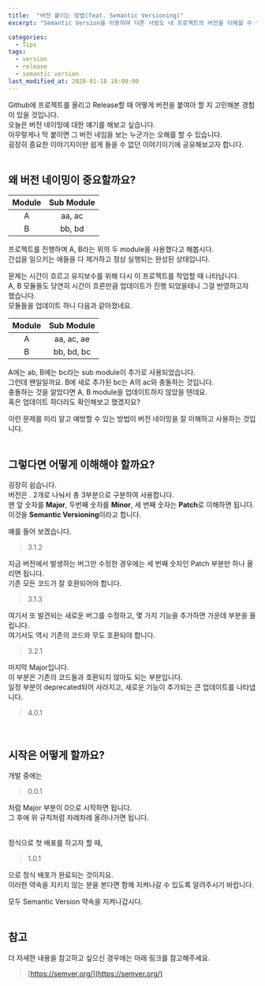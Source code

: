 ```yaml
---
title:  "버전 붙이는 방법(feat. Semantic Versioning)"
excerpt: "Semantic Version을 이용하여 다른 사람도 내 프로젝트의 버전을 이해할 수 있게 하기"

categories:
  - Tips
tags:
  - version
  - release
  - semantic version
last_modified_at: 2020-01-18 18:00:00
---
```

Github에 프로젝트를 올리고 Release할 때 어떻게 버전을 붙여아 할 지 고민해본 경험이 있을 것입니다.  
오늘은 버전 네이밍에 대한 얘기를 해보고 싶습니다.  
아무렇게나 막 붙이면 그 버전 네임을 보는 누군가는 오해를 할 수 있습니다.  
굉장히 중요한 이야기지이만 쉽게 들을 수 없던 이야기이기에 공유해보고자 합니다.  
<br>

## 왜 버전 네이밍이 중요할까요?  

Module | Sub Module
:---: | :---:
A | aa, ac
B | bb, bd

프로젝트를 진행하며 A, B라는 위의 두 module을 사용했다고 해봅시다.  
간섭을 일으키는 애들을 다 제거하고 정상 실행되는 완성된 상태입니다.  

문제는 시간이 흐르고 유지보수를 위해 다시 이 프로젝트를 작업할 때 나타납니다.  
A, B 모듈들도 당연히 시간이 흐른만큼 업데이트가 진행 되었을테니 그걸 반영하고자 했습니다.  
모듈들을 업데이트 하니 다음과 같아졌네요.  

Module | Sub Module
:---: | :---:
A | aa, ac, ae
B | bb, bd, bc

A에는 ab, B에는 bc라는 sub module이 추가로 사용되었습니다.  
그런데 왠일일까요. B에 새로 추가된 bc는 A의 ac와 충돌하는 것입니다.  
충돌하는 것을 알았다면 A, B module을 업데이트하지 않았을 텐데요.  
혹은 업데이트 하더라도 확인해보고 했겠지요?  

이런 문제를 미리 알고 예방할 수 있는 방법이 버전 네이밍을 잘 이해하고 사용하는 것입니다.  
<br>

## 그렇다면 어떻게 이해해야 할까요?
굉장히 쉽습니다.  
버전은 . 2개로 나눠서 총 3부분으로 구분하여 사용합니다.  
맨 앞 숫자를 **Major**, 두번째 숫자를 **Minor**, 세 번째 숫자는 **Patch**로 이해하면 됩니다.  
이것을 **Semantic Versioning**이라고 합니다.  

예를 들어 보겠습니다.
> 3.1.2

지금 버전에서 발생하는 버그만 수정한 경우에는 세 번째 숫자인 Patch 부분만 하나 올리면 됩니다.  
기존 모든 코드가 잘 호환되어야 합니다.  
> 3.1.3

여기서 또 발견되는 새로운 버그를 수정하고, 몇 가지 기능을 추가하면 가운데 부분을 올립니다.  
여기서도 역시 기존의 코드와 무도 호환되야 합니다.  
> 3.2.1

마지막 Major입니다.  
이 부분은 기존의 코드들과 호환되지 않아도 되는 부분입니다.  
일정 부분이 deprecated되어 사라지고, 새로운 기능이 추가되는 큰 업데이트를 나타냅니다.  
> 4.0.1

<br>

## 시작은 어떻게 할까요?
개발 중에는 
> 0.0.1  

처럼 Major 부분이 0으로 시작하면 됩니다.  
그 후에 위 규칙처럼 차례차례 올려나가면 됩니다.  
<br>

정식으로 첫 배포를 하고자 할 때,
> 1.0.1

으로 정식 배포가 완료되는 것이지요.  
이러한 약속을 지키지 않는 분을 본다면 함께 지켜나갈 수 있도록 알려주시기 바랍니다.  

모두 Semantic Version 약속을 지켜나갑시다.  
<br>

## 참고
더 자세한 내용을 참고하고 싶으신 경우에는 아래 링크를 참고해주세요.  
> [https://semver.org/](https://semver.org/)
